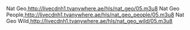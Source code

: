 Nat Geo,http://livecdnh1.tvanywhere.ae/hls/nat_geo/05.m3u8
Nat Geo People,http://livecdnh1.tvanywhere.ae/hls/nat_geo_people/05.m3u8
Nat Geo Wild,http://livecdnh1.tvanywhere.ae/hls/nat_geo_wild/05.m3u8
